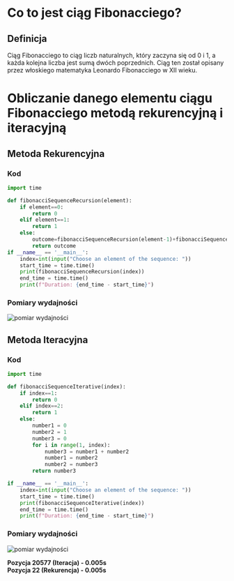 # Co to jest ciąg Fibonacciego? 
## Definicja
Ciąg Fibonacciego to ciąg liczb naturalnych, który zaczyna się od 0 i 1, a każda kolejna liczba jest sumą dwóch poprzednich. Ciąg ten został opisany przez włoskiego matematyka Leonardo Fibonacciego w XII wieku.
# Obliczanie danego elementu ciągu Fibonacciego metodą rekurencyjną i iteracyjną
## Metoda Rekurencyjna
### Kod
```python
import time

def fibonacciSequenceRecursion(element):
    if element==0:
        return 0
    elif element==1:
        return 1
    else:
        outcome=fibonacciSequenceRecursion(element-1)+fibonacciSequenceRecursion(element-2)
        return outcome
if __name__ == '__main__':
    index=int(input("Choose an element of the sequence: "))
    start_time = time.time()
    print(fibonacciSequenceRecursion(index))
    end_time = time.time()
    print(f"Duration: {end_time - start_time}")
```
### Pomiary wydajności
![pomiar wydajności](https://cdn.discordapp.com/attachments/1015567218899161139/1333515354315558923/image.png?ex=67992c73&is=6797daf3&hm=82dd18c490e438de6a55a64dd8643568b96e980db55b6214334a6011da9e94a0&)

## Metoda Iteracyjna
### Kod
```python
import time

def fibonacciSequenceIterative(index):
    if index==1:
        return 0
    elif index==2:
        return 1
    else:
        number1 = 0
        number2 = 1
        number3 = 0
        for i in range(1, index):
		    number3 = number1 + number2
            number1 = number2
            number2 = number3
        return number3

if __name__ == '__main__':
    index=int(input("Choose an element of the sequence: "))
    start_time = time.time()
    print(fibonacciSequenceIterative(index))
    end_time = time.time()
    print(f"Duration: {end_time - start_time}")
```
### Pomiary wydajności
![pomiar wydajności](https://cdn.discordapp.com/attachments/1015567218899161139/1333530247727022212/image.png?ex=67993a52&is=6797e8d2&hm=42df122cdad88b93c5d53e047ecb520718ca2c55d5f1e2eb76d70c82363a4698&)

__Pozycja 20577 (Iteracja) - 0.005s__  
__Pozycja 22 (Rekurencja) - 0.005s__
